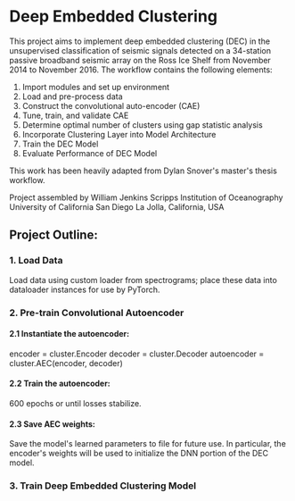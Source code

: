 # Deep Embedded Clustering
This project aims to implement deep embedded clustering (DEC) in the unsupervised classification of seismic signals detected on a 34-station passive broadband seismic array on the Ross Ice Shelf from November 2014 to November 2016.  The workflow contains the following elements:
1. Import modules and set up environment
2. Load and pre-process data
3. Construct the convolutional auto-encoder (CAE)
4. Tune, train, and validate CAE
5. Determine optimal number of clusters using gap statistic analysis
6. Incorporate Clustering Layer into Model Architecture
7. Train the DEC Model
8. Evaluate Performance of DEC Model

This work has been heavily adapted from Dylan Snover's master's thesis workflow.

Project assembled by William Jenkins
Scripps Institution of Oceanography
University of California San Diego
La Jolla, California, USA

##  Project Outline:
### 1.  Load Data
Load data using custom loader from spectrograms; place these data into dataloader instances for use by PyTorch.

### 2.  Pre-train Convolutional Autoencoder
#### 2.1  Instantiate the autoencoder:
encoder = cluster.Encoder
decoder = cluster.Decoder
autoencoder = cluster.AEC(encoder, decoder)

#### 2.2  Train the autoencoder:
600 epochs or until losses stabilize.

#### 2.3  Save AEC weights:
Save the model's learned parameters to file for future use.  In particular, the encoder's weights will be used to initialize the DNN portion of the DEC model.

### 3. Train Deep Embedded Clustering Model
